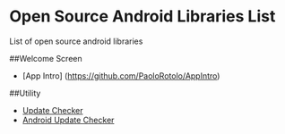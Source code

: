 # Open Source Android Libraries List
List of open source android libraries

##Welcome Screen
* [App Intro] (https://github.com/PaoloRotolo/AppIntro)

##Utility
*	[Update Checker](https://github.com/rampo/UpdateChecker)
*	[Android Update Checker](https://github.com/danielemaddaluno/Android-Update-Checker)
